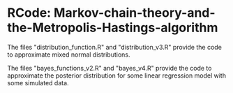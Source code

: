 # RCode: Markov-chain-theory-and-the-Metropolis-Hastings-algorithm

The files "distribution_function.R" and "distribution_v3.R" provide the code to approximate mixed normal distributions.

The files "bayes_functions_v2.R" and "bayes_v4.R" provide the code to approximate the posterior distribution for some linear regression model with some simulated data. 
